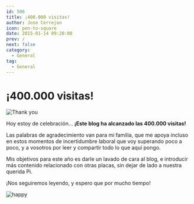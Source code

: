 ```yaml
---
id: 506
title: ¡400.000 visitas!
author: Jose Cerrejon
icon: pen-to-square
date: 2015-01-14 09:20:00
prev: /
next: false
category:
  - General
tag:
  - General
---
```


# ¡400.000 visitas!

![Thank you](/images/thank.jpg)

Hoy estoy de celebración... **¡Este blog ha alcanzado las 400.000 visitas!**

Las palabras de agradecimiento van para mi familia, que me apoya incluso en estos momentos de incertidumbre laboral que voy superando poco a poco, y a vosotros por leer y compartir todo lo que aquí pongo.

Mis objetivos para este año es darle un lavado de cara al blog, e introducir más contenido relacionado con otras placas, sin dejar de lado a nuestra querida Pi.

¡Nos seguiremos leyendo, y espero que por mucho tiempo!

![happy](/css/sm/happy_smiling.png)